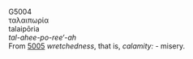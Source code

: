 G5004  
ταλαιπωρία  
talaipōria  
*tal-ahee-po-ree‘-ah*  
From [5005](g5005) *wretchedness*, that is, *calamity:* - misery.  

